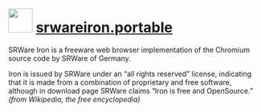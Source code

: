 # <img src="https://cdn.jsdelivr.net/gh/olafhaag/chocolatey-packages@master/automatic/srwareiron/srwareiron.png" width="48" height="48"/> [srwareiron.portable](https://chocolatey.org/packages/srwareiron.portable)

SRWare Iron is a freeware web browser implementation of the Chromium source code by SRWare of Germany.

Iron is issued by SRWare under an “all rights reserved” license, indicating that it is made from a combination of proprietary and free software, although in download page SRWare claims “Iron is free and OpenSource.” *(from Wikipedia, the free encyclopedia)*
